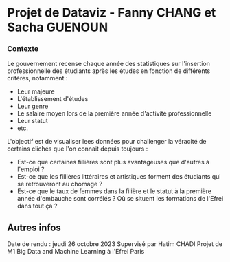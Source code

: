 # Projet de Dataviz - Fanny CHANG et Sacha GUENOUN

### Contexte
Le gouvernement recense chaque année des statistiques sur l'insertion professionnelle des étudiants après les études en fonction de différents critères, notamment :
- Leur majeure
- L'établissement d'études
- Leur genre
- Le salaire moyen lors de la première année d'activité professionnelle
- Leur statut
- etc.

L'objectif est de visualiser lees données pour challenger la véracité de certains clichés que l'on connait depuis toujours : 
- Est-ce que certaines fillières sont plus avantageuses que d'autres à l'emploi ?
- Est-ce que les fillières littéraires et artistiques forment des étudiants qui se retrouveront au chomage ?
- Est-ce que le taux de femmes dans la filière et le statut à la première année d'embauche sont corrélés ? Où se situent les formations de l'Efrei dans tout ça ?

## Autres infos
Date de rendu : jeudi 26 octobre 2023
Supervisé par Hatim CHADI
Projet de M1 Big Data and Machine Learning à l'Efrei Paris
